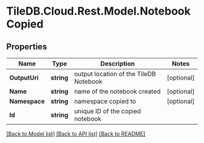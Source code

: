 
# TileDB.Cloud.Rest.Model.NotebookCopied

## Properties

Name | Type | Description | Notes
------------ | ------------- | ------------- | -------------
**OutputUri** | **string** | output location of the TileDB Notebook | [optional] 
**Name** | **string** | name of the notebook created | [optional] 
**Namespace** | **string** | namespace copied to | [optional] 
**Id** | **string** | unique ID of the copied notebook | 

[[Back to Model list]](../README.md#documentation-for-models)
[[Back to API list]](../README.md#documentation-for-api-endpoints)
[[Back to README]](../README.md)

